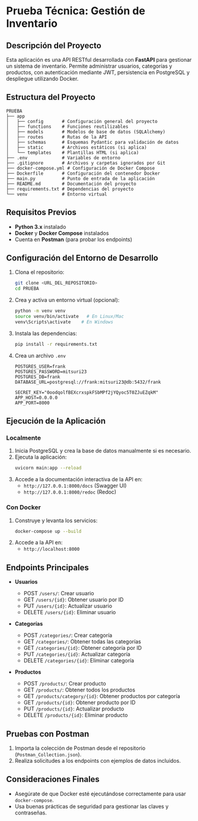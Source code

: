 # Prueba Técnica: Gestión de Inventario

## Descripción del Proyecto

Esta aplicación es una API RESTful desarrollada con **FastAPI** para gestionar un sistema de inventario. Permite administrar usuarios, categorías y productos, con autenticación mediante JWT, persistencia en PostgreSQL y despliegue utilizando Docker.

## Estructura del Proyecto

```
PRUEBA
├── app
│   ├── config       # Configuración general del proyecto
│   ├── functions    # Funciones reutilizables
│   ├── models       # Modelos de base de datos (SQLAlchemy)
│   ├── routes       # Rutas de la API
│   ├── schemas      # Esquemas Pydantic para validación de datos
│   ├── static       # Archivos estáticos (si aplica)
│   └── templates    # Plantillas HTML (si aplica)
├── .env             # Variables de entorno
├── .gitignore       # Archivos y carpetas ignorados por Git
├── docker-compose.yml # Configuración de Docker Compose
├── Dockerfile       # Configuración del contenedor Docker
├── main.py          # Punto de entrada de la aplicación
├── README.md        # Documentación del proyecto
├── requirements.txt # Dependencias del proyecto
└── venv             # Entorno virtual
```

## Requisitos Previos

- **Python 3.x** instalado
- **Docker** y **Docker Compose** instalados
- Cuenta en **Postman** (para probar los endpoints)

## Configuración del Entorno de Desarrollo

1. Clona el repositorio:
   ```bash
   git clone <URL_DEL_REPOSITORIO>
   cd PRUEBA
   ```
2. Crea y activa un entorno virtual (opcional):
   ```bash
   python -m venv venv
   source venv/bin/activate   # En Linux/Mac
   venv\Scripts\activate    # En Windows
   ```
3. Instala las dependencias:
   ```bash
   pip install -r requirements.txt
   ```
4. Crea un archivo `.env`

   ```env
   POSTGRES_USER=frank
   POSTGRES_PASSWORD=mitsuri23
   POSTGRES_DB=frank
   DATABASE_URL=postgresql://frank:mitsuri23@db:5432/frank

   SECRET_KEY="0oodqolfBEXcrxspkFSbMPf2jYQyoc5T0ZJuEZqkM"
   APP_HOST=0.0.0.0
   APP_PORT=8000
   ```

## Ejecución de la Aplicación

### Localmente

1. Inicia PostgreSQL y crea la base de datos manualmente si es necesario.
2. Ejecuta la aplicación:
   ```bash
   uvicorn main:app --reload
   ```
3. Accede a la documentación interactiva de la API en:
   - `http://127.0.0.1:8000/docs` (Swagger UI)
   - `http://127.0.0.1:8000/redoc` (Redoc)

### Con Docker

1. Construye y levanta los servicios:
   ```bash
   docker-compose up --build
   ```
2. Accede a la API en:
   - `http://localhost:8000`

## Endpoints Principales

- **Usuarios**

  - POST `/users/`: Crear usuario
  - GET `/users/{id}`: Obtener usuario por ID
  - PUT `/users/{id}`: Actualizar usuario
  - DELETE `/users/{id}`: Eliminar usuario

- **Categorías**

  - POST `/categories/`: Crear categoría
  - GET `/categories/`: Obtener todas las categorías
  - GET `/categories/{id}`: Obtener categoría por ID
  - PUT `/categories/{id}`: Actualizar categoría
  - DELETE `/categories/{id}`: Eliminar categoría

- **Productos**
  - POST `/products/`: Crear producto
  - GET `/products/`: Obtener todos los productos
  - GET `/products/category/{id}`: Obtener productos por categoría
  - GET `/products/{id}`: Obtener producto por ID
  - PUT `/products/{id}`: Actualizar producto
  - DELETE `/products/{id}`: Eliminar producto

## Pruebas con Postman

1. Importa la colección de Postman desde el repositorio (`Postman_Collection.json`).
2. Realiza solicitudes a los endpoints con ejemplos de datos incluidos.

## Consideraciones Finales

- Asegúrate de que Docker esté ejecutándose correctamente para usar `docker-compose`.
- Usa buenas prácticas de seguridad para gestionar las claves y contraseñas.
